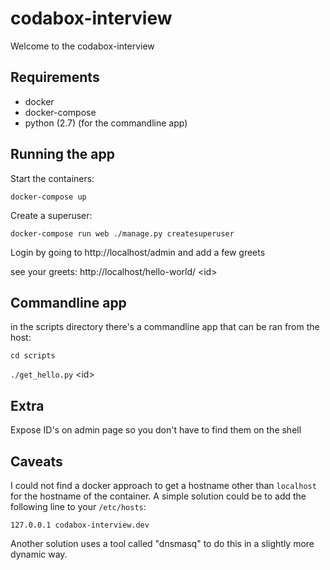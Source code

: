 # codabox-interview

Welcome to the codabox-interview

## Requirements
* docker
* docker-compose
* python (2.7) (for the commandline app)

## Running the app

Start the containers:

`docker-compose up`

Create a superuser:

`docker-compose run web ./manage.py createsuperuser`

Login by going to http://localhost/admin and add a few greets

see your greets: http://localhost/hello-world/ &lt;id&gt;

## Commandline app

in the scripts directory there's a commandline app that can be ran from the host:

`cd scripts`

`./get_hello.py` &lt;id&gt;


## Extra

Expose ID's on admin page so you don't have to find them on the shell

## Caveats

I could not find a docker approach to get a hostname other than `localhost` for the hostname
of the container. A simple solution could be to add the following line to your `/etc/hosts`:

`127.0.0.1 codabox-interview.dev`

Another solution uses a tool called "dnsmasq" to do this in a slightly more dynamic way.
